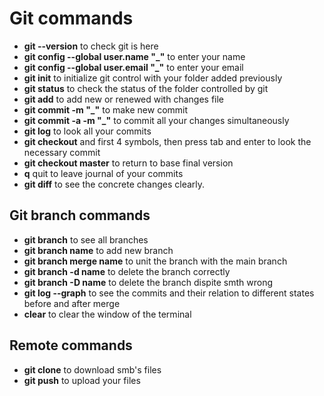 
# Git commands
* **git --version** to check git is here
* **git config --global user.name "_"** to enter your name
* **git config --global user.email "_"** to enter your email
* **git init** to initialize git control with your folder added previously
* **git status** to check the status of the folder controlled by git 
* **git add** to add new or renewed with changes file
* **git commit -m "_"** to make new commit
* **git commit -a -m "_"** to commit all your changes simultaneously
* **git log** to look all your commits
* **git checkout** and first 4 symbols, then press tab and enter to look the necessary commit
* **git checkout master** to return to base final version
* **q** quit to leave journal of your commits
* **git diff** to see the concrete changes clearly.
## Git branch commands
* **git branch** to see all branches
* **git branch name** to add new branch
* **git branch merge name** to unit the branch with the main branch
* **git branch -d name** to delete the branch correctly
* **git branch -D name** to delete the branch dispite smth wrong
* **git log --graph** to see the commits and their relation to different states before and after merge
* **clear** to clear the window of the terminal
## Remote commands
* **git clone** to download smb's files
* **git push** to upload your files